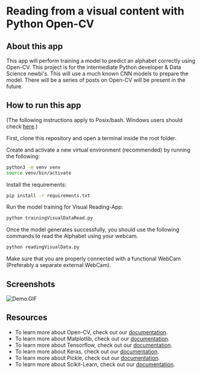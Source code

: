 # Reading from a visual content with Python Open-CV

## About this app

This app will perform training a model to predict an alphabet correctly using Open-CV. This project is for the intermediate Python developer & Data Science newbi's. This will use a much known CNN models to prepare the model. There will be a series of posts on Open-CV will be present in the future.


## How to run this app

(The following instructions apply to Posix/bash. Windows users should check
[here](https://docs.python.org/3/library/venv.html).)

First, clone this repository and open a terminal inside the root folder.

Create and activate a new virtual environment (recommended) by running
the following:

```bash
python3 -m venv venv
source venv/bin/activate
```

Install the requirements:

```bash
pip install -r requirements.txt
```

Run the model training for Visual Reading-App:

```bash
python trainingVisualDataRead.py
```
Once the model generates successfully, you should use the following commands to read the Alphabet using your webcam.

```bash
python readingVisualData.py
```

Make sure that you are properly connected with a functional WebCam (Preferably a separate external WebCam).

## Screenshots

![Demo.GIF](demo.GIF)

## Resources

- To learn more about Open-CV, check out our [documentation](https://opencv.org/opencv-free-course/).
- To learn more about Matplotlib, check out our [documentation](https://matplotlib.org/stable/contents.html).
- To learn more about Tensorflow, check out our [documentation](https://www.tensorflow.org/tutorials).
- To learn more about Keras, check out our [documentation](https://keras.io/guides/).
- To learn more about Pickle, check out our [documentation](https://docs.python.org/3/library/pickle.html).
- To learn more about Scikit-Learn, check out our [documentation](https://scikit-learn.org/stable/tutorial/index.html).
